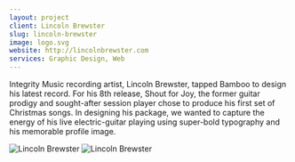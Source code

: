 ```yaml
---
layout: project
client: Lincoln Brewster
slug: lincoln-brewster
image: logo.svg 
website: http://lincolnbrewster.com
services: Graphic Design, Web
---
```


Integrity Music recording artist, Lincoln Brewster, tapped Bamboo to design his latest record. For his 8th release, Shout for Joy, the former guitar prodigy and sought-after session player chose to produce his first set of Christmas songs. In designing his package, we wanted to capture the energy of his live electric-guitar playing using super-bold typography and his memorable profile image.

![Lincoln Brewster](/images/client-assets/{{page.slug}}/01.jpg)
![Lincoln Brewster](/images/client-assets/{{page.slug}}/02.jpg)